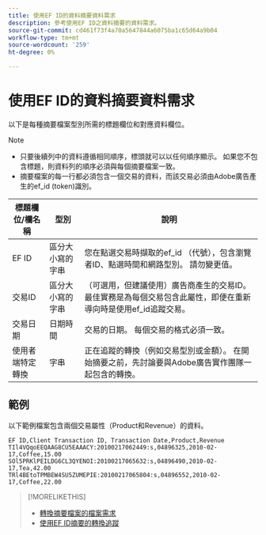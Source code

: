 ```yaml
---
title: 使用EF ID的資料摘要資料需求
description: 參考使用EF ID之資料摘要的資料需求。
source-git-commit: cd461f73f4a70a5647844a6075ba1c65d64a9b04
workflow-type: tm+mt
source-wordcount: '259'
ht-degree: 0%

---
```


# 使用EF ID的資料摘要資料需求

以下是每種摘要檔案型別所需的標題欄位和對應資料欄位。

>[!NOTE]
>* 只要後續列中的資料遵循相同順序，標頭就可以以任何順序顯示。 如果您不包含標題，則資料列的順序必須與每個摘要檔案一致。
>* 摘要檔案的每一行都必須包含一個交易的資料，而該交易必須由Adobe廣告產生的ef_id (token)識別。


| 標題欄位/欄名稱 | 型別 | 說明 |
| ---- | ---- | ---- |
| EF ID | 區分大小寫的字串 | 您在點選交易時擷取的ef_id （代號），包含瀏覽者ID、點選時間和網路型別。 請勿變更值。 |
| 交易ID | 區分大小寫的字串 | （可選用，但建議使用）廣告商產生的交易ID。 最佳實務是為每個交易包含此屬性，即便在重新導向時是使用ef_id追蹤交易。 |
| 交易日期 | 日期時間 | 交易的日期。 每個交易的格式必須一致。 |
| 使用者端特定轉換 | 字串 | 正在追蹤的轉換（例如交易型別或金額）。 在開始摘要之前，先討論要與Adobe廣告實作團隊一起包含的轉換。 |

## 範例

以下範例檔案包含兩個交易屬性（Product和Revenue）的資料。

```
EF ID,Client Transaction ID, Transaction Date,Product,Revenue
TIl4VQqoEEQAAG8CU5EAAACY:20100217062449:s,04896325,2010-02-17,Coffee,15.00
SOl5PRKlPEILDG6CL3QYENOI:20100217065632:s,04896490,2010-02-17,Tea,42.00
TRl4BEtoTPMBEW4SU5ZUMEPIE:20100217065804:s,04896552,2010-02-17,Coffee,22.00
```

>[!MORELIKETHIS]
>
>* [轉換摘要檔案的檔案需求](feed-file-requirements.md)
>* [使用EF ID摘要的轉換追蹤](/help/search-social-commerce/tracking/feed-efid.md)

